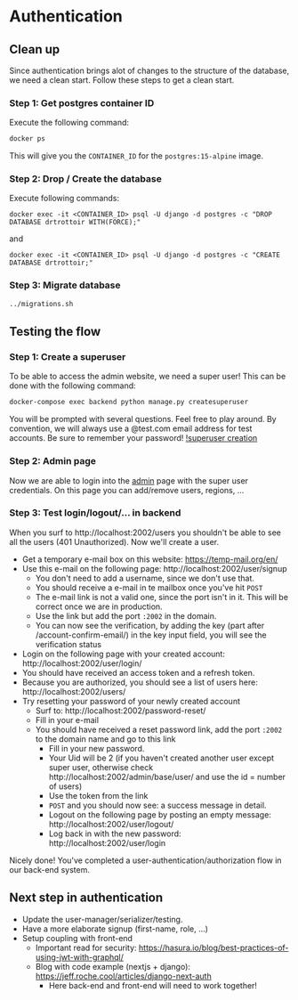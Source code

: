 # Authentication
## Clean up
Since authentication brings alot of changes to the structure of the database,
we need a clean start. Follow these steps to get a clean start.

### Step 1: Get postgres container ID
Execute the following command:

```bash
docker ps
```

This will give you the `CONTAINER_ID` for the `postgres:15-alpine` image.

### Step 2: Drop / Create the database
Execute following commands:
```
docker exec -it <CONTAINER_ID> psql -U django -d postgres -c "DROP DATABASE drtrottoir WITH(FORCE);"   
```
and
```
docker exec -it <CONTAINER_ID> psql -U django -d postgres -c "CREATE DATABASE drtrottoir;"   
```

### Step 3: Migrate database
```bash
../migrations.sh
```

## Testing the flow
### Step 1: Create a superuser
To be able to access the admin website, we need a super user! This can be done with the following command:
```bash
docker-compose exec backend python manage.py createsuperuser   
```
You will be prompted with several questions. Feel free to play around.
By convention, we will always use a @test.com email address for test accounts. Be sure to remember your password!
[!superuser creation]([../img/create_superuser.png](https://github.com/SELab-2/Dr-Trottoir-4/blob/feature/token_based_auth/readme/img/create_superuser.png))

### Step 2: Admin page
Now we are able to login into the [admin](http://localhost:2002/admin) page with the super user credentials.
On this page you can add/remove users, regions, ...

### Step 3: Test login/logout/... in backend
When you surf to http://localhost:2002/users you shouldn't be able to see all the users (401 Unauthorized).
Now we'll create a user.

- Get a temporary e-mail box on this website: https://temp-mail.org/en/
- Use this e-mail on the following page: http://localhost:2002/user/signup
  - You don't need to add a username, since we don't use that.
  - You should receive a e-mail in te mailbox once you've hit `POST`
  - The e-mail link is not a valid one, since the port isn't in it. This will be correct once we are in production.
  - Use the link but add the port `:2002` in the domain.
  - You can now see the verification, by adding the key (part after /account-confirm-email/) in the key input field, you will see the verification status
- Login on the following page with your created account: http://localhost:2002/user/login/
- You should have received an access token and a refresh token.
- Because you are authorized, you should see a list of users here: http://localhost:2002/users/
- Try resetting your password of your newly created account
  - Surf to: http://localhost:2002/password-reset/
  - Fill in your e-mail
  - You should have received a reset password link, add the port `:2002` to the domain name and go to this link
    - Fill in your new password. 
    - Your Uid will be 2 (if you haven't created another user except super user, otherwise check http://localhost:2002/admin/base/user/ and use the id = number of users)
    - Use the token from the link
    - `POST` and you should now see: a success message in detail.
    - Logout on the following page by posting an empty message: http://localhost:2002/user/logout/
    - Log back in with the new password: http://localhost:2002/user/login

Nicely done! You've completed a user-authentication/authorization flow in our back-end system.

## Next step in authentication
- Update the user-manager/serializer/testing.
- Have a more elaborate signup (first-name, role, ...)
- Setup coupling with front-end
  - Important read for security: https://hasura.io/blog/best-practices-of-using-jwt-with-graphql/
  - Blog with code example (nextjs + django): https://jeff.roche.cool/articles/django-next-auth
    - Here back-end and front-end will need to work together!

